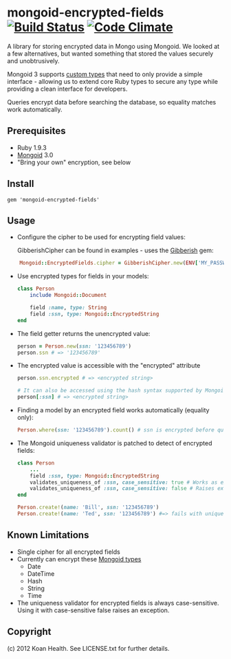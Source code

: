 mongoid-encrypted-fields [![Build Status](https://secure.travis-ci.org/KoanHealth/mongoid-encrypted-fields.png?branch=master&.png)](http://travis-ci.org/KoanHealth/mongoid-encrypted-fields) [![Code Climate](https://codeclimate.com/github/KoanHealth/mongoid-encrypted-fields.png)](https://codeclimate.com/github/KoanHealth/mongoid-encrypted-fields)
========================

A library for storing encrypted data in Mongo using Mongoid.  We looked at a few alternatives, but wanted something that stored the values securely and unobtrusively.

Mongoid 3 supports [custom types](http://mongoid.org/en/mongoid/docs/documents.html) that need to only provide a simple interface - allowing us to extend core Ruby types to secure any type while providing a clean interface for developers.

Queries encrypt data before searching the database, so equality matches work automatically.

## Prerequisites
* Ruby 1.9.3
* [Mongoid](http://mongoid.org) 3.0
* "Bring your own" encryption, see below

## Install
    gem 'mongoid-encrypted-fields'

## Usage
* Configure the cipher to be used for encrypting field values:

    GibberishCipher can be found in examples - uses the [Gibberish](https://github.com/mdp/gibberish) gem:
```Ruby
    Mongoid::EncryptedFields.cipher = GibberishCipher.new(ENV['MY_PASSWORD'], ENV['MY_SALT'])
```

* Use encrypted types for fields in your models:
    ```Ruby
    class Person
        include Mongoid::Document

        field :name, type: String
        field :ssn, type: Mongoid::EncryptedString
    end
    ```
* The field getter returns the unencrypted value:
    ```Ruby
    person = Person.new(ssn: '123456789')
    person.ssn # => '123456789'
    ```
* The encrypted value is accessible with the "encrypted" attribute
    ```Ruby
    person.ssn.encrypted # => <encrypted string>

    # It can also be accessed using the hash syntax supported by Mongoid
    person[:ssn] # => <encrypted string>
    ```
* Finding a model by an encrypted field works automatically (equality only):
    ```Ruby
    Person.where(ssn: '123456789').count() # ssn is encrypted before querying the database
    ```
* The Mongoid uniqueness validator is patched to detect of encrypted fields:
    ```Ruby
    class Person
        ...
        field :ssn, type: Mongoid::EncryptedString
        validates_uniqueness_of :ssn, case_sensitive: true # Works as expected
        validates_uniqueness_of :ssn, case_sensitive: false # Raises exception - encrypted field cannot support a case insensitive match
    end

    Person.create!(name: 'Bill', ssn: '123456789')
    Person.create!(name: 'Ted', ssn: '123456789') #=> fails with uniqueness error
    ```

## Known Limitations
* Single cipher for all encrypted fields
* Currently can encrypt these [Mongoid types](http://mongoid.org/en/mongoid/docs/documents.html#fields)
  * Date
  * DateTime
  * Hash
  * String
  * Time
* The uniqueness validator for encrypted fields is always case-sensitive.  Using it with case-sensitive false raises an exception.

## Copyright
(c) 2012 Koan Health. See LICENSE.txt for further details.
